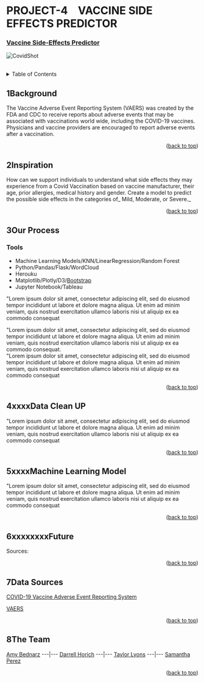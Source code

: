 
<div id="top"></div>

# PROJECT-4&nbsp; &nbsp;    VACCINE SIDE EFFECTS PREDICTOR


<!-- <div align="center"> -->

###  [Vaccine Side-Effects Predictor](https://vaccine-side-effect-predictor.herokuapp.com/)


![CovidShot](https://www.coe.int/documents/10518249/88399762/Covid-Vaccine/23edacee-ac47-953e-7c8d-012ec176c157?t=1611227091000)

<br>

<!-- TABLE OF CONTENTS -->
<details>
  <summary>Table of Contents</summary>
  <ol>
    <li><a href="#1Background ">1</a></li>
    <li><a href="#2Inspiration ">2nspiration</a></li>
    <li><a href="#3Process">3Our Process</a></li>
      <ul>
         <li><a href="#Tools">Tools</a></li>
      </ul>
    <li><a href="#4Process">4xxx Process</a></li>
    <li><a href="#5xxs">5xxProcess</a></li>
    <li><a href="#6Tools">Tools</a></li>
    <li><a href="#7Data-Sources">Data Sources</a></li>
    <li><a href="#8The Team">Team</a></li>
  </ol>
</details>

## 1Background 

The Vaccine Adverse Event Reporting System (VAERS) was created by the FDA and CDC to receive reports about adverse events that may be associated with 
vaccinations world wide, including the COVID-19 vaccines. Physicians and vaccine providers are encouraged to report adverse events after a vaccination.

<p align="right">(<a href="#top">back to top</a>)</p>

## 2Inspiration 

How can we support individuals to understand what side effects they may experience from a Covid Vaccination based on vaccine manufacturer, their age, prior 
allergies, medical history and gender.  Create a model to predict the possible side effects in the categories of_ Mild, Moderate, or Severe._ 

<p align="right">(<a href="#top">back to top</a>)</p>


## 3Our Process

### Tools
- Machine Learning Models/KNN/LinearRegression/Random Forest
- Python/Pandas/Flask/WordCloud
- Herouku
- Matplotlib/Plotly/D3/[Bootstrap](https://getbootstrap.com)
- Jupyter Notebook/Tableau

"Lorem ipsum dolor sit amet, consectetur adipiscing elit, sed do eiusmod tempor incididunt ut labore et dolore magna aliqua. Ut enim ad minim veniam, quis nostrud exercitation ullamco laboris nisi ut aliquip ex ea commodo consequat

"Lorem ipsum dolor sit amet, consectetur adipiscing elit, sed do eiusmod tempor incididunt ut labore et dolore magna aliqua. Ut enim ad minim veniam, quis nostrud exercitation ullamco laboris nisi ut aliquip ex ea commodo consequat.  
"Lorem ipsum dolor sit amet, consectetur adipiscing elit, sed do eiusmod tempor incididunt ut labore et dolore magna aliqua. Ut enim ad minim veniam, quis nostrud exercitation ullamco laboris nisi ut aliquip ex ea commodo consequat

<p align="right">(<a href="#top">back to top</a>)</p>

## 4xxxxData Clean UP 
"Lorem ipsum dolor sit amet, consectetur adipiscing elit, sed do eiusmod tempor incididunt ut labore et dolore magna aliqua. Ut enim ad minim veniam, quis nostrud exercitation ullamco laboris nisi ut aliquip ex ea commodo consequat
<p align="right">(<a href="#top">back to top</a>)</p>

## 5xxxxMachine Learning Model
 
 "Lorem ipsum dolor sit amet, consectetur adipiscing elit, sed do eiusmod tempor incididunt ut labore et dolore magna aliqua. Ut enim ad minim veniam, quis nostrud exercitation ullamco laboris nisi ut aliquip ex ea commodo consequat
 
<p align="right">(<a href="#top">back to top</a>)</p>

## 6xxxxxxxxFuture  

Sources: 
<p align="right">(<a href="#top">back to top</a>)</p>


## 7Data Sources
 
[COVID-19 Vaccine Adverse Event Reporting System](https://www.kaggle.com/ayushggarg/covid19-vaccine-adverse-reactions?select=2021VAERSSYMPTOMS.csv) 
<br>

[VAERS](https://vaers.hhs.gov/)

<p align="right">(<a href="#top">back to top</a>)</p>
  
## 8The Team
[Amy Bednarz](https://github.com/abednarz210) ---|--- [Darrell Horich](https://github.com/D11eleven) ---|--- [Taylor Lyons](https://github.com/taylorsyde) ---|--- [Samantha Perez](https://github.com/Sjenn257)
  
<p align="right">(<a href="#top">back to top</a>)</p>

